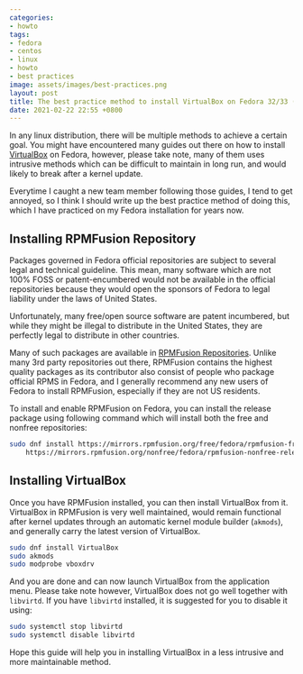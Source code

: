 ```yaml
---
categories:
- howto
tags:
- fedora
- centos
- linux
- howto
- best practices
image: assets/images/best-practices.png
layout: post
title: The best practice method to install VirtualBox on Fedora 32/33 (and later)
date: 2021-02-22 22:55 +0800
---
```

In any linux distribution, there will be multiple methods to achieve a certain goal.
You might have encountered many guides out there on how to install [VirtualBox](https://www.virtualbox.org/) on Fedora, however, please take note, many of them uses intrusive methods
which can be difficult to maintain in long run, and would likely to break after
a kernel update.

Everytime I caught a new team member following those guides, I tend to get annoyed, so
I think I should write up the best practice method of doing this, which I have practiced
on my Fedora installation for years now.

Installing RPMFusion Repository
-------------------------------

Packages governed in Fedora official repositories are subject to several legal and technical
guideline. This mean, many software which are not 100% FOSS or patent-encumbered would
not be available in the official repositories because they would open the sponsors of Fedora
to legal liability under the laws of United States. 

Unfortunately, many free/open source software are patent incumbered, but while they might
be illegal to distribute in the United States, they are perfectly legal to distribute in other
countries.

Many of such packages are available in [RPMFusion Repositories](https://rpmfusion.org/). 
Unlike many 3rd party repositories out there, RPMFusion contains the highest quality
packages as its contributor also consist of people who package official RPMS in Fedora, and
I generally recommend any new users of Fedora to install RPMFusion, especially if they are
not US residents.

To install and enable RPMFusion on Fedora, you can install the release package using following
command which will install both the free and nonfree repositories:

```bash
sudo dnf install https://mirrors.rpmfusion.org/free/fedora/rpmfusion-free-release-$(rpm -E %fedora).noarch.rpm \
    https://mirrors.rpmfusion.org/nonfree/fedora/rpmfusion-nonfree-release-$(rpm -E %fedora).noarch.rpm
```

Installing VirtualBox
----------------------

Once you have RPMFusion installed, you can then install VirtualBox from it. VirtualBox in 
RPMFusion is very well maintained, would remain functional after kernel updates through
an automatic kernel module builder (`akmods`), and generally carry the latest version of
VirtualBox.

```bash
sudo dnf install VirtualBox
sudo akmods
sudo modprobe vboxdrv
```

And you are done and can now launch VirtualBox from the application menu. Please
take note however, VirtualBox does not go well together with `libvirtd`. If you have
`libvirtd` installed, it is suggested for you to disable it using:

```bash
sudo systemctl stop libvirtd
sudo systemctl disable libvirtd
```

Hope this guide will help you in installing VirtualBox in a less intrusive and 
more maintainable method. 
